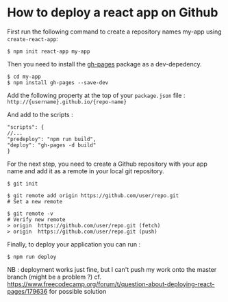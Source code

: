 # How to deploy a react app on Github

First run the following command to create a repository names my-app using ```create-react-app```: 

```
$ npm init react-app my-app
```

Then you need to install the [gh-pages](https://www.npmjs.com/package/gh-pages) package as a dev-depedency. 

```
$ cd my-app
$ npm install gh-pages --save-dev
```

Add the following property at the top of your ```package.json``` file :
```http://{username}.github.io/{repo-name}```

And add to the scripts : 
```
"scripts": {
//...
"predeploy": "npm run build",
"deploy": "gh-pages -d build"
}
```

For the next step, you need to create a Github repository with your app name and add it as a remote in your local git repository. 
```
$ git init
```
```
$ git remote add origin https://github.com/user/repo.git
# Set a new remote

$ git remote -v
# Verify new remote
> origin  https://github.com/user/repo.git (fetch)
> origin  https://github.com/user/repo.git (push)
```

Finally, to deploy your application you can run : 
```
$ npm run deploy
```

NB : deployment works just fine, but I can't push my work onto the master branch (might be a problem ?) cf. https://www.freecodecamp.org/forum/t/question-about-deploying-react-pages/179636 for possible solution 
